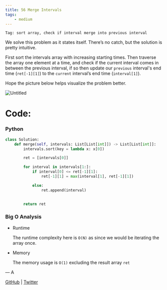 ```yaml
---
title: 56 Merge Intervals
tags:
    - medium
---
```




`Tag: sort array, check if interval merge into previous interval`

We solve this problem as it states itself. There’s no catch, but the solution is pretty intuitive.

First sort the intervals array with increasing starting times. Then traverse the array one element at a time, and check if the current interval comes in between the previous interval, if so then update our `previous`  interval's end time (`ret[-1][1]`) to the `current` interval’s end time (`interval[1]`).

Hope the picture below helps visualize the problem better.

![Untitled](56%20Merge%20Intervals%20fb6e5292326447e4a7c3c43768acfe77/Untitled.png)

# Code:

### Python

```python
class Solution:
    def merge(self, intervals: List[List[int]]) -> List[List[int]]:
        intervals.sort(key = lambda x: x[0])

        ret = [intervals[0]]

        for interval in intervals[1:]:
            if interval[0] <= ret[-1][1]:
                ret[-1][1] = max(interval[1], ret[-1][1])

            else:
                ret.append(interval)
            

        return ret

```

### Big O Analysis

- Runtime
    
    The runtime complexity here is `O(N)` as since we would be iterating the array once.
    
- Memory
    
    The memory usage is `O(1)` excluding the result array `ret`
    

— A

[GitHub](https://github.com/AtharvaKamble) | [Twitter](https://twitter.com/AtharvaKamble07)